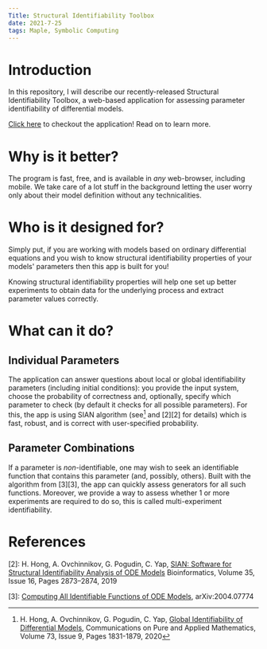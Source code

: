```yaml
---
Title: Structural Identifiability Toolbox
date: 2021-7-25
tags: Maple, Symbolic Computing
---
```


# Introduction

In this repository, I will describe our recently-released Structural Identifiability Toolbox, a web-based application for assessing parameter identifiability of differential models.

[Click here](https://maple.cloud/app/6509768948056064/) to checkout the application! Read on to learn more.

# Why is it better?

The program is fast, free, and is available in _any_ web-browser, including mobile. We take care of a lot stuff in the background letting the user worry only about their model definition without any technicalities.

# Who is it designed for?

Simply put, if you are working with models based on ordinary differential equations and you wish to know structural identifiability properties of your models' parameters then this app is built for you!

Knowing structural identifiability properties will help one set up better experiments to obtain data for the underlying process and extract parameter values correctly.

# What can it do?

## Individual Parameters

The application can answer questions about local or global identifiability parameters (including initial conditions): you provide the input system, choose the probability of correctness and, optionally, specify which parameter to check (by default it checks for all possible parameters). For this, the app is using SIAN algorithm (see[^1] and [2][2] for details) which is fast, robust, and is correct with user-specified probability.

## Parameter Combinations

If a parameter is _non_-identifiable, one may wish to seek an identifiable function that contains this parameter (and, possibly, others). Built with the algorithm from [3][3], the app can quickly assess generators for all such functions. Moreover, we provide a way to assess whether 1 or more experiments are required to do so, this is called multi-experiment identifiability.

# References

[^1]: H. Hong, A. Ovchinnikov, G. Pogudin, C. Yap, [Global Identifiability of Differential Models](https://onlinelibrary.wiley.com/doi/abs/10.1002/cpa.21921), Communications on Pure and Applied Mathematics, Volume 73, Issue 9, Pages 1831-1879, 2020

[2]: H. Hong, A. Ovchinnikov, G. Pogudin, C. Yap, [SIAN: Software for Structural Identifiability Analysis of ODE Models](https://doi.org/10.1093/bioinformatics/bty1069) Bioinformatics, Volume 35, Issue 16, Pages 2873–2874, 2019

[3]: [Computing All Identifiable Functions of ODE Models](https://arxiv.org/abs/2004.07774), arXiv:2004.07774